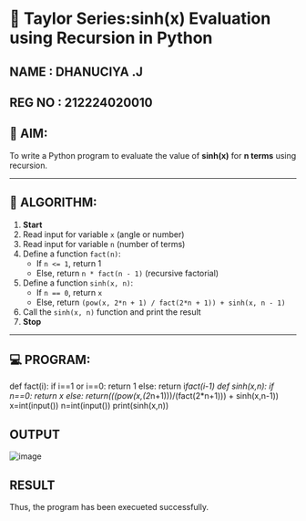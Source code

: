# 📐 Taylor Series:sinh(x) Evaluation using Recursion in Python
NAME : DHANUCIYA .J
---
REG NO : 212224020010
---
## 🎯 AIM:
To write a Python program to evaluate the value of **sinh(x)** for **n terms** using recursion.

---

## 🧠 ALGORITHM:

1. **Start**
2. Read input for variable `x` (angle or number)
3. Read input for variable `n` (number of terms)
4. Define a function `fact(n)`:
   - If `n <= 1`, return 1
   - Else, return `n * fact(n - 1)` (recursive factorial)
5. Define a function `sinh(x, n)`:
   - If `n == 0`, return `x`
   - Else, return `(pow(x, 2*n + 1) / fact(2*n + 1)) + sinh(x, n - 1)`
6. Call the `sinh(x, n)` function and print the result
7. **Stop**

---

## 💻 PROGRAM:
  def fact(i):
     if i==1 or i==0:
         return 1
     else:
         return i*fact(i-1)
  def sinh(x,n):
    if n==0:
      return x
    else:
      return(((pow(x,(2*n+1)))/(fact(2*n+1))) + sinh(x,n-1))
  x=int(input())
  n=int(input())
  print(sinh(x,n))

## OUTPUT
![image](https://github.com/user-attachments/assets/b653854c-93be-4aa9-b19d-e088a1b8238b)

## RESULT
Thus, the program has been execueted successfully.
